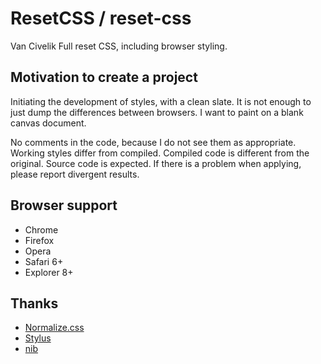 # ResetCSS / reset-css
Van Civelik
Full reset CSS, including browser styling.

## Motivation to create a project
Initiating the development of styles, with a clean slate. It is not enough to just dump the differences between browsers. I want to paint on a blank canvas document.

No comments in the code, because I do not see them as appropriate. 
Working styles differ from compiled. 
Compiled code is different from the original. 
Source code is expected. 
If there is a problem when applying, please report divergent results.

## Browser support
* Chrome
* Firefox
* Opera
* Safari 6+
* Explorer 8+

## Thanks
* [Normalize.css](https://github.com/necolas/normalize.css)
* [Stylus](https://github.com/LearnBoost/stylus)
* [nib](https://github.com/visionmedia/nib)
